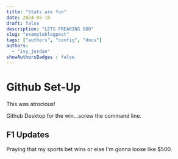 ```yaml
---
title: "Stats are fun"
date: 2024-05-18
draft: false
description: "LETS FREAKING GOO"
slug: "exampleblogpost"  
tags: ["authors", "config", "docs"]
authors:
  - "ivy_jordan"
showAuthorsBadges : false
---
```


# Github Set-Up 

This was atrocious! 

Github Desktop for the win...screw the command line.

## F1 Updates

Praying that my sports bet wins or else I'm gonna loose like $500. 